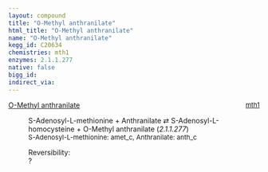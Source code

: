 ```yaml
---
layout: compound
title: "O-Methyl anthranilate"
html_title: "O-Methyl anthranilate"
name: "O-Methyl anthranilate"
kegg_id: C20634
chemistries: mth1
enzymes: 2.1.1.277
native: false
bigg_id:
indirect_via:
---
```

<dl><dt class="rs-product"><a class="link-dark" data-bs-html="true" data-bs-title="KEGG: C20634" data-bs-toggle="tooltip" href="{{ site.url }}{{ site.baseurl }}/compounds/C20634">O-Methyl anthranilate</a><span style="float: right; max-width: 40%"><a class="link-dark opacity-50" href="{{ site.url }}{{ site.baseurl }}/chemistries/mth1" style="font-size: small; word-wrap: anywhere;">mth1</a></span></dt><dd><p>S-Adenosyl-L-methionine + Anthranilate ⇄ S-Adenosyl-L-homocysteine + O-Methyl anthranilate (<i>2.1.1.277</i>)<br/><span style="font-size: small;"><span data-bs-html="true" data-bs-title="KEGG: C00019" data-bs-toggle="tooltip">S-Adenosyl-L-methionine</span>: amet_c, <span data-bs-html="true" data-bs-title="KEGG: C00108" data-bs-toggle="tooltip">Anthranilate</span>: anth_c</span><br/><div class="reversibility_info">Reversibility: <div class="progress"><div aria-valuemax="100" aria-valuemin="0" aria-valuenow="0" class="progress-bar bg-light" role="progressbar" style="width: 100%"></div></div><span>?</span><div class="progress"><div aria-valuemax="10" aria-valuemin="0" aria-valuenow="0" class="progress-bar bg-light" role="progressbar" style="width: 100%"></div></div></div></p><dl></dl></dd></dl>